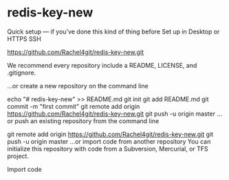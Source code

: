 # redis-key-new

Quick setup — if you’ve done this kind of thing before
 Set up in Desktop	or	
 HTTPS
 SSH

https://github.com/Rachel4git/redis-key-new.git

We recommend every repository include a README, LICENSE, and .gitignore.

…or create a new repository on the command line

echo "# redis-key-new" >> README.md
git init
git add README.md
git commit -m "first commit"
git remote add origin https://github.com/Rachel4git/redis-key-new.git
git push -u origin master
…or push an existing repository from the command line

git remote add origin https://github.com/Rachel4git/redis-key-new.git
git push -u origin master
…or import code from another repository
You can initialize this repository with code from a Subversion, Mercurial, or TFS project.

Import code
